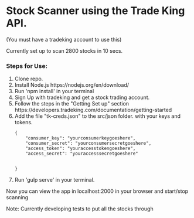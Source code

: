 <h1>Stock Scanner using the Trade King API.</h1>
<p>(You must have a tradeking account to use this)</p>

<p>Currently set up to scan 2800 stocks in 10 secs.</p>

<h3>Steps for Use:</h3>
<ol>
<li> Clone repo.</li>
<li>Install Node.js https://nodejs.org/en/download/</li>
<li>Run 'npm install' in your terminal</li>
<li>Sign Up with tradeking and get a stock trading account.</li>
<li>Follow the steps in the "Getting Set up" section https://developers.tradeking.com/documentation/getting-started</li>
<li>Add the file "tk-creds.json" to the src/json folder. with your keys and tokens.<br />
 <code>
{    
    "consumer_key": "yourconsumerkeygoeshere",
    "consumer_secret": "yourconsumersecretgoeshere",
    "access_token": "youraccesstokengoeshere",
    "access_secret": "youraccesssecretgoeshere"

}</code>
</li>
<li>Run 'gulp serve' in your terminal.</li>
</ol>

<p>Now you can view the app in localhost:2000 in your browser and start/stop scanning</p>

<p>Note: Currently developing tests to put all the stocks through</p>


 
